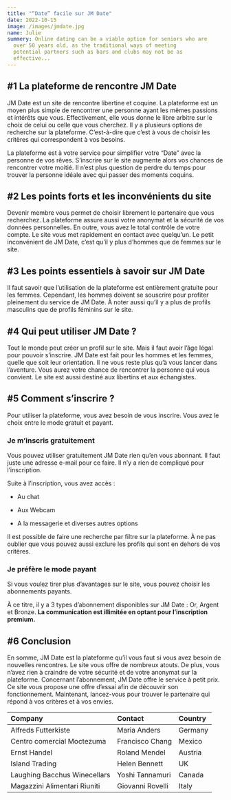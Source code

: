 ```yaml
---
title: "“Date” facile sur JM Date"
date: 2022-10-15
image: /images/jmdate.jpg
name: Julie
summery: Online dating can be a viable option for seniors who are
  over 50 years old, as the traditional ways of meeting
  potential partners such as bars and clubs may not be as
  effective...
---
```


## #1 La plateforme de rencontre JM Date

JM Date est un site de rencontre libertine et coquine. La plateforme est un moyen plus simple de rencontrer une personne ayant les mêmes passions et intérêts que vous. Effectivement, elle vous donne le libre arbitre sur le choix de celui ou celle que vous cherchez. Il y a plusieurs options de recherche sur la plateforme. C’est-à-dire que c’est à vous de choisir les critères qui correspondent à vos besoins.

La plateforme est à votre service pour simplifier votre “Date” avec la personne de vos rêves. S’inscrire sur le site augmente alors vos chances de rencontrer votre moitié. Il n’est plus question de perdre du temps pour trouver la personne idéale avec qui passer des moments coquins.

## #2 Les points forts et les inconvénients du site

Devenir membre vous permet de choisir librement le partenaire que vous recherchez. La plateforme assure aussi votre anonymat et la sécurité de vos données personnelles. En outre, vous avez le total contrôle de votre compte. Le site vous met rapidement en contact avec quelqu’un. Le petit inconvénient de JM Date, c’est qu’il y plus d’hommes que de femmes sur le site.

## #3 Les points essentiels à savoir sur JM Date

Il faut savoir que l’utilisation de la plateforme est entièrement gratuite pour les femmes. Cependant, les hommes doivent se souscrire pour profiter pleinement du service de JM Date. À noter aussi qu’il y a plus de profils masculins que de profils féminins sur le site.

## #4 Qui peut utiliser JM Date ?

Tout le monde peut créer un profil sur le site. Mais il faut avoir l’âge légal pour pouvoir s’inscrire. JM Date est fait pour les hommes et les femmes, quelle que soit leur orientation. Il ne vous reste plus qu’à vous lancer dans l’aventure. Vous aurez votre chance de rencontrer la personne qui vous convient. Le site est aussi destiné aux libertins et aux échangistes.

## #5 Comment s’inscrire ?

Pour utiliser la plateforme, vous avez besoin de vous inscrire. Vous avez le choix entre le mode gratuit et payant.

### Je m’inscris gratuitement

Vous pouvez utiliser gratuitement JM Date rien qu’en vous abonnant. Il faut juste une adresse e-mail pour ce faire. Il n’y a rien de compliqué pour l’inscription.

Suite à l’inscription, vous avez accès :

- Au chat

- Aux Webcam

- A la messagerie et diverses autres options

Il est possible de faire une recherche par filtre sur la plateforme. À ne pas oublier que vous pouvez aussi exclure les profils qui sont en dehors de vos critères.

### Je préfère le mode payant

Si vous voulez tirer plus d’avantages sur le site, vous pouvez choisir les abonnements payants.

À ce titre, il y a 3 types d’abonnement disponibles sur JM Date : Or, Argent et Bronze. **La communication est illimitée en optant pour l’inscription premium.**

## #6 Conclusion

En somme, JM Date est la plateforme qu’il vous faut si vous avez besoin de nouvelles rencontres. Le site vous offre de nombreux atouts. De plus, vous n’avez rien à craindre de votre sécurité et de votre anonymat sur la plateforme. Concernant l’abonnement, JM Date offre le service à petit prix. Ce site vous propose une offre d’essai afin de découvrir son fonctionnement. Maintenant, lancez-vous pour trouver le partenaire qui répond à vos critères et à vos envies.

| Company                      | Contact          | Country |
| :--------------------------- | :--------------- | :------ |
| Alfreds Futterkiste          | Maria Anders     | Germany |
| Centro comercial Moctezuma   | Francisco Chang  | Mexico  |
| Ernst Handel                 | Roland Mendel    | Austria |
| Island Trading               | Helen Bennett    | UK      |
| Laughing Bacchus Winecellars | Yoshi Tannamuri  | Canada  |
| Magazzini Alimentari Riuniti | Giovanni Rovelli | Italy   |
